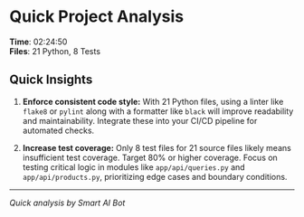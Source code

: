 # Quick Project Analysis

**Time**: 02:24:50  
**Files**: 21 Python, 8 Tests

## Quick Insights

1. **Enforce consistent code style:** With 21 Python files, using a linter like `flake8` or `pylint` along with a formatter like `black` will improve readability and maintainability. Integrate these into your CI/CD pipeline for automated checks.

2. **Increase test coverage:** Only 8 test files for 21 source files likely means insufficient test coverage. Target 80% or higher coverage. Focus on testing critical logic in modules like `app/api/queries.py` and `app/api/products.py`, prioritizing edge cases and boundary conditions.


---
*Quick analysis by Smart AI Bot*
